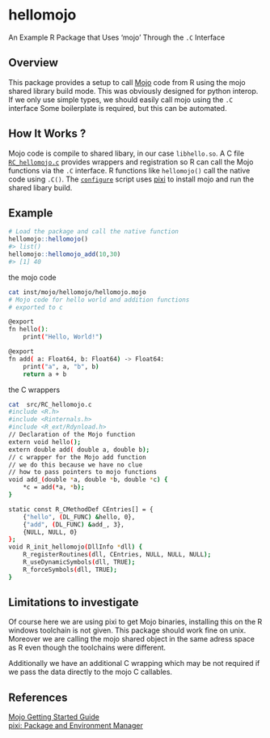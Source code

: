 
# hellomojo

An Example R Package that Uses ‘mojo’ Through the `.C` Interface

## Overview

This package provides a setup to call
[Mojo](https://www.modular.com/mojo) code from R using the mojo shared
library build mode. This was obviously designed for python interop. If
we only use simple types, we should easily call mojo using the `.C`
interface Some boilerplate is required, but this can be automated.

## How It Works ?

Mojo code is compile to shared libary, in our case `libhello.so`. A C
file [`RC_hellomojo.c`](src/RC_hellomojo.c) provides wrappers and
registration so R can call the Mojo functions via the `.C` interface. R
functions like `hellomojo()` call the native code using `.C()`. The
[`configure`](configure) script uses [pixi](https://pixi.sh/) to install
mojo and run the shared libary build.

## Example

``` r
# Load the package and call the native function
hellomojo::hellomojo()
#> list()
hellomojo::hellomojo_add(10,30)
#> [1] 40
```

the mojo code

``` bash
cat inst/mojo/hellomojo/hellomojo.mojo
# Mojo code for hello world and addition functions
# exported to c 

@export
fn hello():
    print("Hello, World!")

@export
fn add( a: Float64, b: Float64) -> Float64:
    print("a", a, "b", b)
    return a + b
```

the C wrappers

``` bash
cat  src/RC_hellomojo.c
#include <R.h>
#include <Rinternals.h>
#include <R_ext/Rdynload.h>
// Declaration of the Mojo function
extern void hello();
extern double add( double a, double b);
// c wrapper for the Mojo add function
// we do this because we have no clue
// how to pass pointers to mojo functions
void add_(double *a, double *b, double *c) {
    *c = add(*a, *b);
}

static const R_CMethodDef CEntries[] = {
    {"hello", (DL_FUNC) &hello, 0},
    {"add", (DL_FUNC) &add_, 3},
    {NULL, NULL, 0}
};
void R_init_hellomojo(DllInfo *dll) {
    R_registerRoutines(dll, CEntries, NULL, NULL, NULL);
    R_useDynamicSymbols(dll, TRUE);
    R_forceSymbols(dll, TRUE);
}
```

## Limitations to investigate

Of course here we are using pixi to get Mojo binaries, installing this
on the R windows toolchain is not given. This package should work fine
on unix. Moreover we are calling the mojo shared object in the same
adress space as R even though the toolchains were different.

Additionally we have an additional C wrapping which may be not required
if we pass the data directly to the mojo C callables.

## References

[Mojo Getting Started
Guide](https://docs.modular.com/mojo/manual/get-started)  
[pixi: Package and Environment Manager](https://pixi.sh/)
